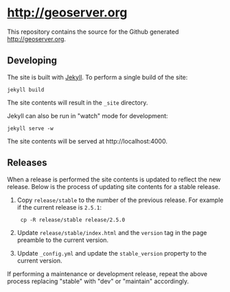 # http://geoserver.org

This repository contains the source for the Github generated http://geoserver.org. 

## Developing 

The site is built with [Jekyll](https://github.com/jekyll/jekyll). To perform a single build of the site:

    jekyll build

The site contents will result in the ``_site`` directory.

Jekyll can also be run in "watch" mode for development:

    jekyll serve -w

The site contents will be served at http://localhost:4000. 

## Releases

When a release is performed the site contents is updated to reflect the new release. Below is the 
process of updating site contents for a stable release.

1. Copy ``release/stable`` to the number of the previous release. For example if the current release
   is ``2.5.1``:

        cp -R release/stable release/2.5.0

1. Update ``release/stable/index.html`` and the ``version`` tag in the page preamble to the 
   current version.

1. Update ``_config.yml`` and update the ``stable_version`` property to the current version.

If performing a maintenance or development release, repeat the above process replacing "stable" 
with "dev" or "maintain" accordingly. 
